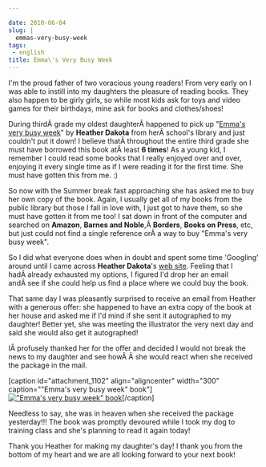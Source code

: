 ```yaml
---

date: 2010-06-04
slug: |
  emmas-very-busy-week
tags:
 - english
title: Emma\'s Very Busy Week
---
```


I'm the proud father of two voracious young readers! From very early on
I was able to instill into my daughters the pleasure of reading books.
They also happen to be girly girls, so while most kids ask for toys and
video games for their birthdays, mine ask for books and clothes/shoes!

During thirdÂ grade my oldest daughterÂ happened to pick up "[Emma's
very busy week](http://www.heatherdakota.com/4.html)\" by **Heather
Dakota** from herÂ school's library and just couldn't put it down! I
believe thatÂ throughout the entire third grade she must have borrowed
this book atÂ least **6 times**! As a young kid, I remember I could read
some books that I really enjoyed over and over, enjoying it every single
time as if I were reading it for the first time. She must have gotten
this from me. :)

So now with the Summer break fast approaching she has asked me to buy
her own copy of the book. Again, I usually get all of my books from the
public library but those I fall in love with, I just got to have them,
so she must have gotten it from me too! I sat down in front of the
computer and searched on **Amazon**, **Barnes and Noble**,Â **Borders**,
**Books on Press**, etc, but just could not find a single reference
orÂ a way to buy "Emma's very busy week".

So I did what everyone does when in doubt and spent some time 'Googling'
around until I came across **Heather Dakota**\'s [web
site](http://www.heatherdakota.com/index.html). Feeling that I
hadÂ already exhausted my options, I figured I'd drop her an email
andÂ see if she could help us find a place where we could buy the book.

That same day I was pleasantly surprised to receive an email from
Heather with a generous offer: she happened to have an extra copy of the
book at her house and asked me if I'd mind if she sent it autographed to
my daughter! Better yet, she was meeting the illustrator the very next
day and said she would also get it autographed!

IÂ profusely thanked her for the offer and decided I would not break the
news to my daughter and see howÂ Â she would react when she received the
package in the mail.

\[caption id="attachment_1102" align="aligncenter" width="300"
caption=""Emma's very busy week" book"\][![\"Emma\'s very busy week\"
book](http://www.ogmaciel.com/wp-content/uploads/2010/06/dscn0262-300x225.jpg)](http://www.ogmaciel.com/wp-content/uploads/2010/06/dscn0262.jpg)\[/caption\]

Needless to say, she was in heaven when she received the package
yesterday!!! The book was promptly devoured while I took my dog to
training class and she's planning to read it again today!

Thank you Heather for making my daughter's day! I thank you from the
bottom of my heart and we are all looking forward to your next book!
